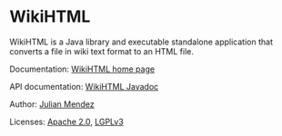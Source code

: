 WikiHTML
========

WikiHTML is a Java library and executable standalone application that converts a file in wiki text format to an HTML file.

Documentation: [WikiHTML home page](http://julianmendez.github.io/wikihtml)

API documentation: [WikiHTML Javadoc](http://wikihtml.sourceforge.net/javadoc/)

Author: [Julian Mendez](http://lat.inf.tu-dresden.de/~mendez/)

Licenses: [Apache 2.0](LICENSE-2.0.txt), [LGPLv3](lgpl.txt)



